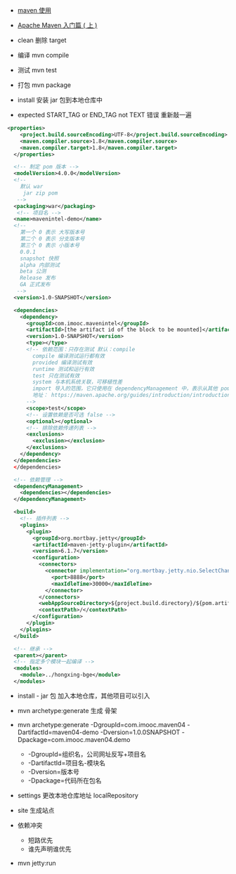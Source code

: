 - [maven 使用](http://wiki.jikexueyuan.com/project/maven/project-templates.html)

- [Apache Maven 入门篇 ( 上 )](https://www.oracle.com/technetwork/cn/community/java/apache-maven-getting-started-1-406235-zhs.html)

- clean 删除 target

- 编译 mvn compile

- 测试 mvn test

- 打包 mvn package

- install 安装 jar 包到本地仓库中

- expected START_TAG or END_TAG not TEXT 错误 重新敲一遍

```xml
<properties>
    <project.build.sourceEncoding>UTF-8</project.build.sourceEncoding>
    <maven.compiler.source>1.8</maven.compiler.source>
    <maven.compiler.target>1.8</maven.compiler.target>
  </properties>

  <!-- 制定 pom 版本 -->
  <modelVersion>4.0.0</modelVersion>
  <!--
    默认 war
     jar zip pom
   -->
  <packaging>war</packaging>
   <!-- 项目名 -->
  <name>mavenintel-demo</name>
  <!--
    第一个 0 表示 大写版本号
    第二个 0 表示 分支版本号
    第三个 0 表示 小版本号
    0.0.1
    snapshot 快照
    alpha 内部测试
    beta 公测
    Release 发布
    GA 正式发布
   -->
  <version>1.0-SNAPSHOT</version> 

  <dependencies>
    <dependency>
      <groupId>com.imooc.mavenintel</groupId>
      <artifactId>[the artifact id of the block to be mounted]</artifactId>
      <version>1.0-SNAPSHOT</version>
      <type></type>
      <!-- 依赖范围：只存在测试 默认：compile 
        compile 编译测试运行都有效
        provided 编译测试有效
        runtime 测试和运行有效
        test 只在测试有效
        system 与本机系统关联，可移植性差
        import 导入的范围，它只使用在 dependencyManagement 中，表示从其他 pom 导入 dependency 的配置
        地址： https://maven.apache.org/guides/introduction/introduction-to-dependency-mechanism.html
      -->
      <scope>test</scope>
      <!-- 设置依赖是否可选 false -->
      <optional></optional>
      <!-- 排除依赖传递列表 -->
      <exclusions>
        <exclusion></exclusion>
      </exclusions>
    </dependency>
  </dependencies>
  </dependencies>

  <!-- 依赖管理 -->
  <dependencyManagement>
    <dependencies></dependencies>
  </dependencyManagement>

  <build>
    <!-- 插件列表 -->
    <plugins>
      <plugin>
        <groupId>org.mortbay.jetty</groupId>
        <artifactId>maven-jetty-plugin</artifactId>
        <version>6.1.7</version>
        <configuration>
          <connectors>
            <connector implementation="org.mortbay.jetty.nio.SelectChannelConnector">
              <port>8888</port>
              <maxIdleTime>30000</maxIdleTime>
            </connector>
          </connectors>
          <webAppSourceDirectory>${project.build.directory}/${pom.artifactId}-${pom.version}</webAppSourceDirectory>
          <contextPath>/</contextPath>
        </configuration>
      </plugin>
    </plugins>
  </build>

  <!-- 继承 -->
  <parent></parent>
  <!-- 指定多个模块一起编译 -->
  <modules>
    <module>../hongxing-bge</module>
  </modules>
```

- install - jar 包 加入本地仓库，其他项目可以引入

- mvn archetype:generate 生成 骨架

- mvn archetype:generate -DgroupId=com.imooc.maven04 -DartifactId=maven04-demo -Dversion=1.0.0SNAPSHOT -Dpackage=com.imooc.maven04.demo
    - -DgroupId=组织名，公司网址反写+项目名
    - -DartifactId=项目名-模块名
    - -Dversion=版本号
    - -Dpackage=代码所在包名

- settings 更改本地仓库地址     localRepository

- site 生成站点

- 依赖冲突
    - 短路优先
    - 谁先声明谁优先

- mvn jetty:run    